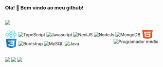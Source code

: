 ### Olá! 👋 Bem vindo ao meu github!

##

<a href="https://github.com/Diego-Sant">
<img align="center" height="180em" src="https://github-readme-stats.vercel.app/api/top-langs/?username=Diego-Sant&layout=compact&theme=radical">
</a>

<div style="display: inline_block"><br>
  <img align="center" alt="React" height="30" width="40" src="https://raw.githubusercontent.com/devicons/devicon/master/icons/react/react-original.svg">
  <img align="center" alt="TypeScript" height="40" width="43" src="https://img.icons8.com/?size=512&id=nCj4PvnCO0tZ&format=png">
  <img align="center" alt="Javascript" height="30" width="40" src="https://cdn.jsdelivr.net/gh/devicons/devicon/icons/javascript/javascript-original.svg">
  <img align="center" alt="NextJS" height="40" width="40" src="https://cdn.worldvectorlogo.com/logos/next-js.svg">
  <img align="center" alt="NodeJs" height="40" width="40" src="https://cdn.worldvectorlogo.com/logos/nodejs-icon.svg">
  <img align="center" alt="MongoDB" height="40" width="20" src="https://cdn.worldvectorlogo.com/logos/mongodb-icon-1.svg">
  <img align="center" alt="HTML5" height="30" width="40" src="https://raw.githubusercontent.com/devicons/devicon/master/icons/html5/html5-original.svg">
  <img align="center" alt="CSS3" height="30" width="40" src="https://raw.githubusercontent.com/devicons/devicon/master/icons/css3/css3-original.svg">
  <img align="center" alt="Bootstrap" height="35" width="40" src="https://cdn.jsdelivr.net/gh/devicons/devicon/icons/bootstrap/bootstrap-original.svg">
  <img align="center" alt="MySQL" height="50" width="50" src="https://cdn.jsdelivr.net/gh/devicons/devicon/icons/mysql/mysql-original-wordmark.svg">
  <img align="center" alt="Java" height="36" width="42" src="https://cdn.jsdelivr.net/gh/devicons/devicon/icons/java/java-original.svg">
  
  <img align="right" alt="Programador médio" height="150" src="https://www.reactiongifs.com/wp-content/uploads/2012/11/typing.gif">
</div>

##

<div> 
  <a href = "mailto:diegossantana068@gmail.com"><img src="https://img.shields.io/badge/Gmail-D14836?style=for-the-badge&logo=gmail&logoColor=white" target="_blank"></a>
  <a href="https://www.linkedin.com/in/diego-de-souza-sant-ana-7784b821b/" target="_blank"><img src="https://img.shields.io/badge/-LinkedIn-%230077B5?style=for-the-badge&logo=linkedin&logoColor=white" target="_blank"></a>
  <a href="https://wa.me/21996790499" target="_blank"><img src="https://img.shields.io/badge/WhatsApp-25D366?style=for-the-badge&logo=whatsapp&logoColor=white" target="_blank"></a> 
</div>
